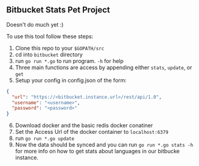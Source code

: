 ## Bitbucket Stats Pet Project

Doesn't do much yet :)

To use this tool follow these steps:

1. Clone this repo to your `$GOPATH/src`
2. cd into `bitbucket` directory
3. run `go run *.go` to run program. `-h` for help
4. Three main functions are access by appending either `stats`, `update`, or `get`
5. Setup your config in config.json of the form:

```json
{
  "url": "https://<bitbucket.instance.url>/rest/api/1.0",
  "username": "<username>",
  "password": "<password>"
}
```

6. Download docker and the basic redis docker conatiner
7. Set the Access Url of the docker container to `localhost:6379`
8. run `go run *.go update`
9. Now the data should be synced and you can run `go run *.go stats -h` for more info on how to get stats about languages in our bitbucke instance.
